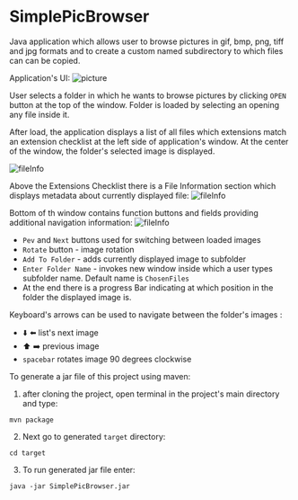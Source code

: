 # SimplePicBrowser
Java application which allows user to browse pictures in gif, bmp, png, tiff and jpg formats and to create a custom named 
subdirectory to which files can can be copied. 

Application's UI:
![picture](https://sc-cdn.scaleengine.net/i/bd7435efa73646cb13cb9851bb93462e1.png)


User selects a folder in which he wants to browse pictures by clicking `OPEN` 
 button at the top of the window. Folder is loaded by selecting an opening any file inside it. 
 
 After load, the application displays a list of all files which extensions match an extension checklist at the left side of 
 application's window. At the center of the window, the folder's selected image is displayed.
 
 ![fileInfo](https://sc-cdn.scaleengine.net/i/8d08b3251ea1a31baaa10d3e3b0317b81.png)
   
  
  Above the Extensions Checklist there is a File Information section which displays metadata about currently displayed file:
  ![fileInfo](https://sc-cdn.scaleengine.net/i/e2f1bbeaa8cad9dee4ecb70a07c592ad4.png)
  
  
  Bottom of th window contains function buttons and fields providing additional navigation information:
  ![fileInfo](https://sc-cdn.scaleengine.net/i/99abe815b80bf1f8dac49dcd620ccfde.png)
  
  * `Pev` and `Next` buttons used for switching between loaded images
  * `Rotate` button - image rotation
  * `Add To Folder` - adds currently displayed image to subfolder
  * `Enter Folder Name` - invokes new window inside which a user types subfolder name. 
  Default name is `ChosenFiles`
  * At the end there is a progress Bar indicating at which position in the folder the displayed image is.
    
  
 Keyboard's arrows can be used to navigate between the folder's images :
 
 * :arrow_down: :arrow_left: list's next image
 * :arrow_up: :arrow_right: previous image
 * `spacebar` rotates image 90 degrees clockwise 



To generate a jar file of this project using maven:
  1. after cloning the project, open terminal in the project's main directory and type:

  `mvn package`
  
  2. Next go to generated `target` directory:
  
  `cd target`
  
  3. To run generated jar file enter:
  
  `java -jar SimplePicBrowser.jar`
